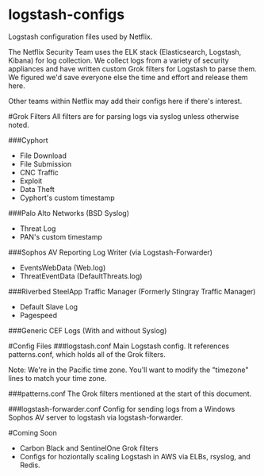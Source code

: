 # logstash-configs
Logstash configuration files used by Netflix.

The Netflix Security Team uses the ELK stack (Elasticsearch, Logstash, Kibana) for log collection. We collect logs from a variety of security appliances and have written custom Grok filters for Logstash to parse them. We figured we'd save everyone else the time and effort and release them here.

Other teams within Netflix may add their configs here if there's interest.


#Grok Filters
All filters are for parsing logs via syslog unless otherwise noted.

###Cyphort
* File Download
* File Submission
* CNC Traffic
* Exploit
* Data Theft
* Cyphort's custom timestamp

###Palo Alto Networks (BSD Syslog)
* Threat Log
* PAN's custom timestamp

###Sophos AV Reporting Log Writer (via Logstash-Forwarder)
* EventsWebData (Web.log)
* ThreatEventData (DefaultThreats.log)

###Riverbed SteelApp Traffic Manager (Formerly Stingray Traffic Manager)
* Default Slave Log
* Pagespeed

###Generic CEF Logs (With and without Syslog)


#Config Files
###logstash.conf
Main Logstash config. It references patterns.conf, which holds all of the Grok filters.

Note: We're in the Pacific time zone. You'll want to modify the "timezone" lines to match your time zone.

###patterns.conf
The Grok filters mentioned at the start of this document.

###logstash-forwarder.conf
Config for sending logs from a Windows Sophos AV server to logstash via logstash-forwarder.


#Coming Soon
* Carbon Black and SentinelOne Grok filters
* Configs for hoziontally scaling Logstash in AWS via ELBs, rsyslog, and Redis.
